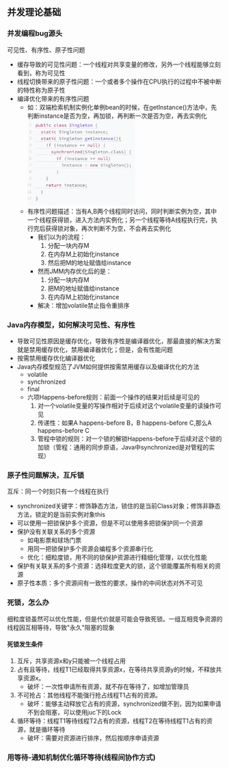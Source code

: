 ## 并发理论基础

### 并发编程bug源头
可见性、有序性、原子性问题
- 缓存导致的可见性问题：一个线程对共享变量的修改，另外一个线程能够立刻看到，称为可见性
- 线程切换带来的原子性问题：一个或者多个操作在CPU执行的过程中不被中断的特性称为原子性
- 编译优化带来的有序性问题
  - 如：双端检索机制实例化单例bean的时候，在getInstance()方法中，先判断instance是否为空，再加锁，再判断一次是否为空，再去实例化</br>![](../../static/image-juc/并发编程有序性.png)
  - 有序性问题描述：当有A,B两个线程同时访问，同时判断实例为空，其中一个线程获得锁，进入方法内实例化；另一个线程等待A线程执行完，执行完后获得锁对象，再次判断不为空，不会再去实例化
    - 我们以为的流程：
      1. 分配一块内存M
      2. 在内存M上初始化instance
      3. 然后把M的地址赋值给instance
    - 然而JMM内存优化后的是：
      1. 分配一块内存M
      2. 把M的地址赋值给instance
      3. 在内存M上初始化instance
    - 解决：增加volatile禁止指令重排序
### Java内存模型，如何解决可见性、有序性
- 导致可见性原因是缓存优化，导致有序性是编译器优化，那最直接的解决方案就是禁用缓存优化，禁用编译器优化；但是，会有性能问题
- 按需禁用缓存优化编译器优化
- Java内存模型规范了JVM如何提供按需禁用缓存以及编译优化的方法
  - volatile
  - synchronized
  - final
  - 六项Happens-before规则：前面一个操作的结果对后续是可见的
    1. 对一个volatile变量的写操作相对于后续对这个volatile变量的读操作可见
    2. 传递性：如果A happens-before B，B happens-before C,那么A happens-before C
    3. 管程中锁的规则：对一个锁的解锁Happens-before于后续对这个锁的加锁（管程：通用的同步原语，Java中synchronized是对管程的实现）

### 原子性问题解决，互斥锁
互斥：同一个时刻只有一个线程在执行
- synchronized关键字：修饰静态方法，锁住的是当前Class对象；修饰非静态方法，锁定的是当前实例对象this
- 可以使用一把锁保护多个资源，但是不可以使用多把锁保护同一个资源
- 保护没有关联关系的多个资源
  - 如电影票和球场门票
  - 用同一把锁保护多个资源会编程多个资源串行化
  - 优化：细粒度锁，用不同的锁保护资源进行精细化管理，以优化性能
- 保护有关联关系的多个资源：选择粒度更大的锁，这个锁能覆盖所有相关的资源
- 原子性本质：多个资源间有一致性的要求，操作的中间状态对外不可见

### 死锁，怎么办
细粒度锁虽然可以优化性能，但是代价就是可能会导致死锁。一组互相竞争资源的线程因互相等待，导致"永久"阻塞的现象
#### 死锁发生条件
1. 互斥，共享资源x和y只能被一个线程占用
2. 占有且等待，线程T1已经取得共享资源x，在等待共享资源y的时候，不释放共享资源x。
   - 破坏：一次性申请所有资源，就不存在等待了，如增加管理员
3. 不可抢占：其他线程不能强行抢占线程T1占有的资源。
   - 破坏：能够主动释放它占有的资源，synchronized做不到，因为如果申请不到会阻塞，可以使用juc下的Lock
4. 循环等待：线程T1等待线程T2占有的资源，线程T2在等待线程T1占有的资源，就是循环等待
   - 破坏：需要对资源进行排序，然后按顺序申请资源

### 用等待-通知机制优化循环等待(线程间协作方式)


